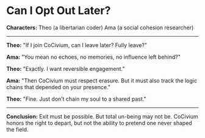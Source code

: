 <!-- status: stub; target: 150+ words -->
<!-- status: stub; target: 150+ words -->
<!-- status: stub; target: 150+ words -->
<!-- status: stub; target: 150+ words -->
<!-- status: stub; target: 150+ words -->
<!-- status: stub; target: 150+ words -->
# Can I Opt Out Later?

**Characters:**
Theo (a libertarian coder)
Ama (a social cohesion researcher)

---

**Theo:** "If I join CoCivium, can I leave later? Fully leave?"

**Ama:** "You mean no echoes, no memories, no influence left behind?"

**Theo:** "Exactly. I want reversible engagement."

**Ama:** "Then CoCivium must respect erasure. But it must also track the logic chains that depended on your presence."

**Theo:** "Fine. Just don’t chain my soul to a shared past."

---

**Conclusion:**
Exit must be possible. But total un-being may not be. CoCivium honors the right to depart, but not the ability to pretend one never shaped the field.








